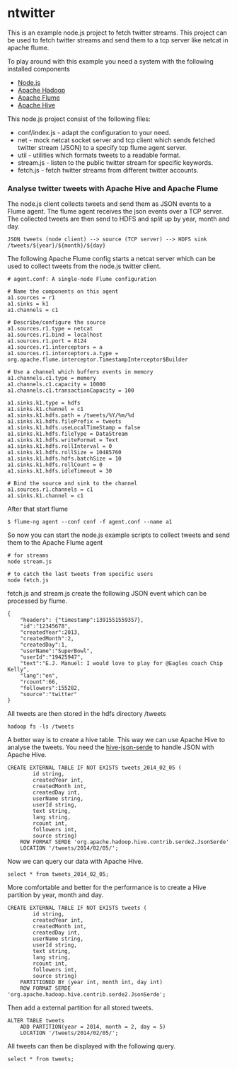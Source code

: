 ntwitter
========

This is an example node.js project to fetch twitter streams. This project can be used to fetch twitter streams and
send them to a tcp server like netcat in apache flume.

To play around with this example you need a system with the following installed components
+ [Node.js](http://nodejs.org/)
+ [Apache Hadoop](https://hadoop.apache.org/)
+ [Apache Flume](http://flume.apache.org/)
+ [Apache Hive](http://hive.apache.org/)


This node.js project consist of the following files:

+ conf/index.js - adapt the configuration to your need.
+ net - mock netcat socket server and tcp client which sends fetched twitter stream (JSON) to a specify tcp flume agent server. 
+ util - utilities which formats tweets to a readable format.
+ stream.js - listen to the public twitter stream for specific keywords.
+ fetch.js - fetch twitter streams from different twitter accounts.


### Analyse twitter tweets with Apache Hive and Apache Flume

The node.js client collects tweets and send them as JSON events to a Flume agent. The flume agent receives
the json events over a TCP server. The collected tweets are then send to HDFS and split up by year, month and day. 

	JSON tweets (node client) --> source (TCP server) --> HDFS sink /tweets/${year}/${month}/${day}

The following Apache Flume config starts a netcat server which can be used to collect tweets from
the node.js twitter client.


	# agent.conf: A single-node Flume configuration

	# Name the components on this agent
	a1.sources = r1
	a1.sinks = k1
	a1.channels = c1

	# Describe/configure the source
	a1.sources.r1.type = netcat
	a1.sources.r1.bind = localhost
	a1.sources.r1.port = 8124
	a1.sources.r1.interceptors = a
	a1.sources.r1.interceptors.a.type = org.apache.flume.interceptor.TimestampInterceptor$Builder

	# Use a channel which buffers events in memory
	a1.channels.c1.type = memory
	a1.channels.c1.capacity = 10000
	a1.channels.c1.transactionCapacity = 100

	a1.sinks.k1.type = hdfs
	a1.sinks.k1.channel = c1
	a1.sinks.k1.hdfs.path = /tweets/%Y/%m/%d
	a1.sinks.k1.hdfs.filePrefix = tweets
	a1.sinks.k1.hdfs.useLocalTimeStamp = false
	a1.sinks.k1.hdfs.fileType = DataStream
	a1.sinks.k1.hdfs.writeFormat = Text
	a1.sinks.k1.hdfs.rollInterval = 0
	a1.sinks.k1.hdfs.rollSize = 10485760
	a1.sinks.k1.hdfs.hdfs.batchSize = 10
	a1.sinks.k1.hdfs.rollCount = 0
	a1.sinks.k1.hdfs.idleTimeout = 30

	# Bind the source and sink to the channel
	a1.sources.r1.channels = c1
	a1.sinks.k1.channel = c1
	
After that start flume

	$ flume-ng agent --conf conf -f agent.conf --name a1

So now you can start the node.js example scripts to collect tweets and send them to the Apache Flume agent

	# for streams
	node stream.js
	
	# to catch the last tweets from specific users
	node fetch.js
	
fetch.js and stream.js create the following JSON event which can be processed by flume.

	{
		"headers": {"timestamp":1391551559357},
		"id":"12345678",
		"createdYear":2013,
		"createdMonth":2,
		"createdDay":1,
		"userName":"SuperBowl",
		"userId":"19425947",
		"text":"E.J. Manuel: I would love to play for @Eagles coach Chip Kelly",
		"lang":"en",
		"rcount":66,
		"followers":155282,
		"source":"twitter"
	}
	
All tweets are then stored in the hdfs directory /tweets

	hadoop fs -ls /tweets
	
A  better way is to create a hive table. This way we can use Apache Hive to analyse the tweets.
You need the [hive-json-serde](https://code.google.com/p/hive-json-serde/) to handle JSON
with Apache Hive.

	CREATE EXTERNAL TABLE IF NOT EXISTS tweets_2014_02_05 (
			id string, 
			createdYear int, 
			createdMonth int, 
			createdDay int, 
			userName string, 
			userId string, 
			text string, 
			lang string, 
			rcount int, 
			followers int, 
			source string) 
		ROW FORMAT SERDE 'org.apache.hadoop.hive.contrib.serde2.JsonSerde' 
		LOCATION '/tweets/2014/02/05/';
		
Now we can query our data with Apache Hive.

	select * from tweets_2014_02_05;
	
More comfortable and better for the performance is to create a Hive partition by year, month and day.

	CREATE EXTERNAL TABLE IF NOT EXISTS tweets (
			id string, 
			createdYear int, 
			createdMonth int, 
			createdDay int, 
			userName string, 
			userId string, 
			text string, 
			lang string, 
			rcount int, 
			followers int, 
			source string) 
		PARTITIONED BY (year int, month int, day int) 
		ROW FORMAT SERDE 'org.apache.hadoop.hive.contrib.serde2.JsonSerde';

Then add a external partition for all stored tweets.
		
	ALTER TABLE tweets 
		ADD PARTITION(year = 2014, month = 2, day = 5) 
		LOCATION '/tweets/2014/02/05/';
	
All tweets can then be displayed with the following query.

	select * from tweets;